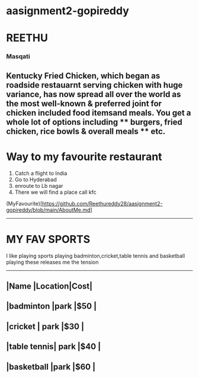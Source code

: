 # aasignment2-gopireddy
# REETHU #
### Masqati ###
Kentucky Fried Chicken, which began as roadside restauarnt serving chicken with huge variance, has now spread all over the world as the most well-known & preferred joint for chicken included food itemsand meals. You get a whole lot of options including ** burgers, fried chicken, rice bowls & overall meals ** etc.
--------------------------

# Way to my favourite restaurant

1. Catch a flight to India
2. Go to Hyderabad
3. enroute to Lb nagar
4. There we will find a place call kfc

(MyFavourite)[https://github.com/Reethureddy28/aasignment2-gopireddy/blob/main/AboutMe.md]

---------------------------
# MY FAV SPORTS

I like playing sports
playing badminton,cricket,table tennis and basketball
playing these releases me the tension

-----------------------------
|Name        |Location|Cost|
---------------------------
|badminton   |park    |$50 |
---------------------------
|cricket     | park   |$30 |
---------------------------
|table tennis| park   |$40 |
---------------------------
|basketball  |park    |$60 |
-----------------------------

